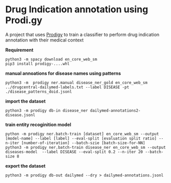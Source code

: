 # Drug Indication annotation using Prodi.gy

A project that uses [Prodigy](http://prodi.gy) to train a classifier to perform drug indication annotation with their medical context

**Requirement** 

```
python3 -m spacy download en_core_web_sm
pip3 install prodigy-....whl
```


**manual annoations for disease names using patterns**

```
python3 -m  prodigy ner.manual disease_ner_gold en_core_web_sm ../drugcentral-dailymed-labels.txt --label DISEASE -pt ./disease_patterns_doid.jsonl
```

**import the dataset**
```
python3 -m prodigy db-in disease_ner dailymed-annotations2-disease.jsonl
```

**train entity recoginition model**
```
python -m prodigy ner.batch-train [dataset] en_core_web_sm --output [model-name] --label [label] --eval-split [evaluation split ratio] --n-iter [number-of-iteration] --batch-szie [batch-size-for-NN]
python3 -m prodigy ner.batch-train disease_ner en_core_web_sm --output diseases-model  --label DISEASE --eval-split 0.2 --n-iter 20 --batch-size 8
```


**export the dataset**
```
python3 -m prodigy db-out dailymed --dry > dailymed-annotations.jsonl
```


